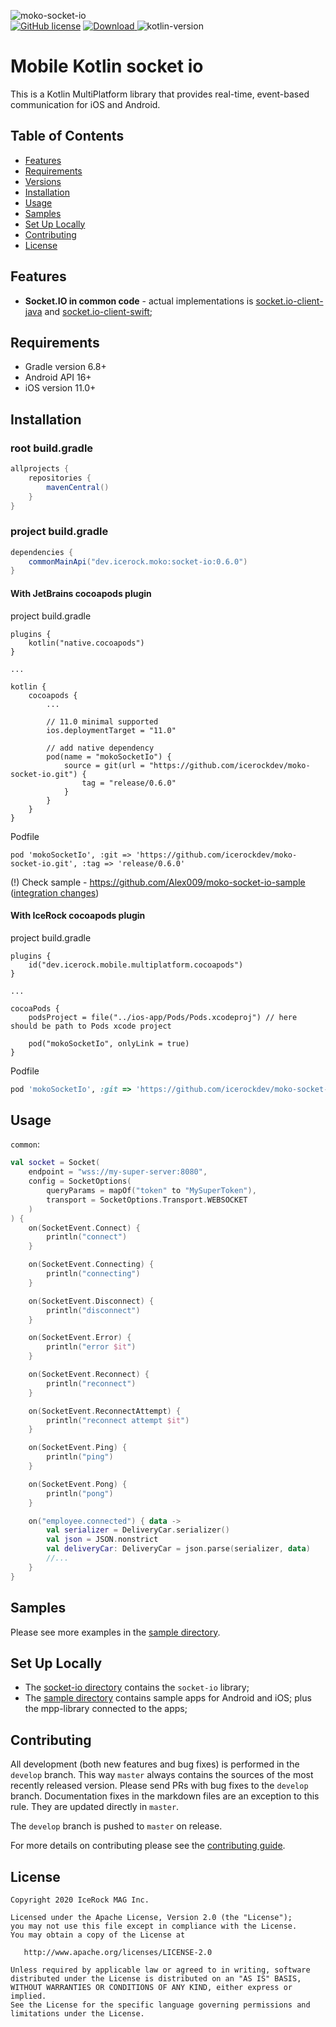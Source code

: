 ![moko-socket-io](https://user-images.githubusercontent.com/5010169/80988267-712b7e80-8e5d-11ea-955e-c788a567c64e.png)  
[![GitHub license](https://img.shields.io/badge/license-Apache%20License%202.0-blue.svg?style=flat)](http://www.apache.org/licenses/LICENSE-2.0) [![Download](https://img.shields.io/maven-central/v/dev.icerock.moko/socket-io) ](https://repo1.maven.org/maven2/dev/icerock/moko/socket-io) ![kotlin-version](https://kotlin-version.aws.icerock.dev/kotlin-version?group=dev.icerock.moko&name=socket-io)

# Mobile Kotlin socket io
This is a Kotlin MultiPlatform library that provides real-time, event-based communication for iOS and Android.

## Table of Contents
- [Features](#features)
- [Requirements](#requirements)
- [Versions](#versions)
- [Installation](#installation)
- [Usage](#usage)
- [Samples](#samples)
- [Set Up Locally](#set-up-locally)
- [Contributing](#contributing)
- [License](#license)

## Features
- **Socket.IO in common code** - actual implementations is [socket.io-client-java](https://github.com/socketio/socket.io-client-java) and [socket.io-client-swift](https://github.com/socketio/socket.io-client-swift);

## Requirements
- Gradle version 6.8+
- Android API 16+
- iOS version 11.0+

## Installation
### root build.gradle  
```groovy
allprojects {
    repositories {
        mavenCentral()
    }
}
```

### project build.gradle
```groovy
dependencies {
    commonMainApi("dev.icerock.moko:socket-io:0.6.0")
}
```

#### With JetBrains cocoapods plugin
project build.gradle
```
plugins {
    kotlin("native.cocoapods")
}

...

kotlin {
    cocoapods {
        ...

        // 11.0 minimal supported
        ios.deploymentTarget = "11.0"
        
        // add native dependency
        pod(name = "mokoSocketIo") {
            source = git(url = "https://github.com/icerockdev/moko-socket-io.git") {
                tag = "release/0.6.0"
            }
        }
    }
}
```
Podfile
```
pod 'mokoSocketIo', :git => 'https://github.com/icerockdev/moko-socket-io.git', :tag => 'release/0.6.0'
```

(!) Check sample - https://github.com/Alex009/moko-socket-io-sample ([integration changes](https://github.com/Alex009/moko-socket-io-sample/commit/7439093217f9c041369540011d84d7109b2c1606))


#### With IceRock cocoapods plugin
project build.gradle
```
plugins {
    id("dev.icerock.mobile.multiplatform.cocoapods")
}

...

cocoaPods {
    podsProject = file("../ios-app/Pods/Pods.xcodeproj") // here should be path to Pods xcode project

    pod("mokoSocketIo", onlyLink = true)
}
```

Podfile
```ruby
pod 'mokoSocketIo', :git => 'https://github.com/icerockdev/moko-socket-io.git', :tag => 'release/0.6.0'
```

## Usage
`common`:
```kotlin
val socket = Socket(
    endpoint = "wss://my-super-server:8080",
    config = SocketOptions(
        queryParams = mapOf("token" to "MySuperToken"),
        transport = SocketOptions.Transport.WEBSOCKET
    )
) {
    on(SocketEvent.Connect) {
        println("connect")
    }

    on(SocketEvent.Connecting) {
        println("connecting")
    }

    on(SocketEvent.Disconnect) {
        println("disconnect")
    }

    on(SocketEvent.Error) {
        println("error $it")
    }

    on(SocketEvent.Reconnect) {
        println("reconnect")
    }

    on(SocketEvent.ReconnectAttempt) {
        println("reconnect attempt $it")
    }

    on(SocketEvent.Ping) {
        println("ping")
    }

    on(SocketEvent.Pong) {
        println("pong")
    }

    on("employee.connected") { data ->
        val serializer = DeliveryCar.serializer()
        val json = JSON.nonstrict
        val deliveryCar: DeliveryCar = json.parse(serializer, data)
        //...
    }
}
```

## Samples
Please see more examples in the [sample directory](sample).

## Set Up Locally 
- The [socket-io directory](socket-io) contains the `socket-io` library;
- The [sample directory](sample) contains sample apps for Android and iOS; plus the mpp-library connected to the apps;

## Contributing
All development (both new features and bug fixes) is performed in the `develop` branch. This way `master` always contains the sources of the most recently released version. Please send PRs with bug fixes to the `develop` branch. Documentation fixes in the markdown files are an exception to this rule. They are updated directly in `master`.

The `develop` branch is pushed to `master` on release.

For more details on contributing please see the [contributing guide](CONTRIBUTING.md).

## License
        
    Copyright 2020 IceRock MAG Inc.
    
    Licensed under the Apache License, Version 2.0 (the "License");
    you may not use this file except in compliance with the License.
    You may obtain a copy of the License at
    
       http://www.apache.org/licenses/LICENSE-2.0
    
    Unless required by applicable law or agreed to in writing, software
    distributed under the License is distributed on an "AS IS" BASIS,
    WITHOUT WARRANTIES OR CONDITIONS OF ANY KIND, either express or implied.
    See the License for the specific language governing permissions and
    limitations under the License.
